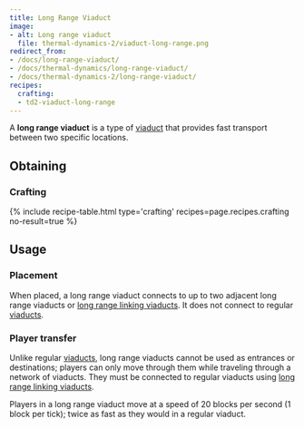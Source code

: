 ```yaml
---
title: Long Range Viaduct
image:
- alt: Long range viaduct
  file: thermal-dynamics-2/viaduct-long-range.png
redirect_from:
- /docs/long-range-viaduct/
- /docs/thermal-dynamics/long-range-viaduct/
- /docs/thermal-dynamics-2/long-range-viaduct/
recipes:
  crafting:
  - td2-viaduct-long-range
---
```


A **long range viaduct** is a type of [viaduct](/docs/1.12/thermal-dynamics-2/viaduct/) that provides
fast transport between two specific locations.


Obtaining
---------

### Crafting
{% include recipe-table.html type='crafting' recipes=page.recipes.crafting no-result=true %}


Usage
-----

### Placement
When placed, a long range viaduct connects to up to two adjacent long range
viaducts or [long range linking viaducts](/docs/1.12/thermal-dynamics-2/long-range-linking-viaduct/). It
does not connect to regular [viaducts](/docs/1.12/thermal-dynamics-2/viaduct/).

### Player transfer
Unlike regular [viaducts](/docs/1.12/thermal-dynamics-2/viaduct/), long range viaducts cannot be used as
entrances or destinations; players can only move through them while traveling
through a network of viaducts. They must be connected to regular viaducts using
[long range linking viaducts](/docs/1.12/thermal-dynamics-2/long-range-linking-viaduct/).

Players in a long range viaduct move at a speed of 20 blocks per second (1 block
per tick); twice as fast as they would in a regular viaduct.
